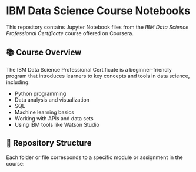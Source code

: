 # IBM Data Science Course Notebooks

This repository contains Jupyter Notebook files from the *IBM Data Science Professional Certificate* course offered on Coursera.

## 📚 Course Overview

The IBM Data Science Professional Certificate is a beginner-friendly program that introduces learners to key concepts and tools in data science, including:

- Python programming
- Data analysis and visualization
- SQL
- Machine learning basics
- Working with APIs and data sets
- Using IBM tools like Watson Studio

## 📁 Repository Structure

Each folder or file corresponds to a specific module or assignment in the course:
